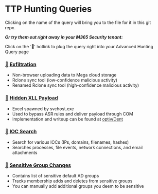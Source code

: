 # TTP Hunting Queries

Clicking on the name of the query will bring you to the file for it in this git repo.

***Or try them out right away in your M365 Security tenant:***

Click on the '🔎' hotlink to plug the query right into your Advanced Hunting Query page

### [🔎](https://security.microsoft.com/v2/advanced-hunting?query=H4sIAAAAAAAEANVWTU_CQBCds4n_oXjSg3DwZuJJNOEgMY16NbD9oIG22C1fxvjbffNagghEBKoxZLfdmTfzZmenszSkIY48SE8isXgL8ByIjzcjqSSSSweShLoLjBcZQZtB5kN2LEccDXpp0-JcutCnMoFekQ4shvCZwpNHXyFkHlbq28GcYr4DNuTaEDsCwoEH1WaQh9ArUxPPMbwYPNsYOXgU0ZcbyH1GXMT1BvsJ9qUx6H5czDGwOZ6PkA3W7vEEmCKSOmQp1g7972Kv2jrkr5Cui6gFXQTriLkoMnPP3Blm18pteRptIGLa1OSdLAZ-FKnSOsYUo2Bxyl8H_rw9WbQaNNYA6GmFPBaSAEPrqjqWFHXos5qq44jouaj3rNKzifkVKNZiBKxLj9_JX3Aa7Lk63uWO8lyu-1xVuVv7CzntsiLHKxyLvuqWPTGhnZUZ3kzZOVP2oVPqJ-i9RUfS79ZjNzS0icEw4NlF7K2WsRvGOmbkMznbs7_ukoOrMgfZpx1uzoKyF5bellnRWy3E_N_yUvs2Lz9neSLWcqcJ8drVr3mHDFnJszUn04O3HHorlzyH5Yg0A-GXb2J-X-4aUYu5VE3C09muag4bw5yzSZThvTSkB0UtInA_1V1Qcm7-_3LYGAuMByat19XsuEvZ-QDY41I96AkAAA&runQuery=true&timeRangeId=week) [Exfiltration](Exfiltration.kusto)
- Non-browser uploading data to Mega cloud storage
- Rclone sync tool (low-confidence malicious activity)
- Renamed Rclone sync tool (high-confidence malicious activity)

### [🔎](https://security.microsoft.com/v2/advanced-hunting?query=H4sIAAAAAAAEAIWSS0vDUBCFz1rwP4S6UTB2L7goVaFQHwsXbtM02EheeJOoIP52vztpJNGWMrR37syZM3PmZqqpAm2Uao0lKrg9a4kFqhTpU5lKzjX3RB_8YjWqwZeGPZVTS2zD3REPfvEO_4aKmJpMF5rBV-GlRKIBQ4sXcc71oDud6VhHzOSneqOy65yD9bfAKv28NVbR49KwL3DURBut6BSDzomWIHyfFv_atNU6MR7PV3OGzJdh4R-toSH8Pvw0vra1uRMUtVsmZ7kvpnmnc7Kd7xZchncPT26RK33zP7Ht9bvoNjnZybCAPbW5uy0VqHskV1q1w_b3GL_F_z6V8bzaK_o9PsGUG2ttXJXOiQ719j18fEbE77Yx_cPMeL657T8nX7DDpWnocIe17a8d4xZke1XOvg6vZ8Ub7lL1A3NOUNvmAgAA&runQuery=true&timeRangeId=week) [Hidden XLL Payload](HiddenXLLPayload.kusto)
- Excel spawned by svchost.exe
- Used to bypass ASR rules and deliver payload through COM
- Implementation and writeup can be found at [optiv/Dent](https://github.com/optiv/Dent#remote-xll-payload-mode)

### [🔎](https://security.microsoft.com/v2/advanced-hunting?query=H4sIAAAAAAAAA-1XUW_aQAz286T9h4gnKkWqwrS9TH3oOtAqUUCFag_TNGUJrGkDYZCNIe3H97PvAkm4hJDwsIcp4i7x2T77s89nLumSLOrSgCYY7_F-S0O6obG8MXWItwl9wqpFHzD2QfmM9z7Wx1h5Ta-gg7V45NIC83eaYuT3rVAjmoMW4NulGHMkXBHNZI8RrcnGmy98rvApygzvIXSx3Byzoka0wvgI2hojU9kC5otBH2N2weFhzaIr0bvVGgJQ2_SFWni-0gW9T9m-zsjN9C5T-i37x1i3xDL2K8RjgebCq_DAgiUkI-hh-lpGZcdH0RbIyijD003twpr-gnsjvq0EyR54Q_jB3yPB8HGHwLcdzu2M7xcaKdZn5Z472PK2kYYx8uGanDPo6MCSdxX0JLhM6Q_8Z7R8ycst8J5qhFs5XFs6wklkknwyRaSn1_7H4lyxSBC1UC-Wgtf-9Ocjs5DZkzVTdAayvhH7n4_G6B7jHLxsG9eXJsikdT2AJzwbPlmfLNRc9p6R8A5wUjXqCTRVgzaYY12pVF1lu37SL8FgKzJdXU1DRDaWasXWzTVytxi5yplzXEVuoOvuv5ZZ5Z61dlr2eD3L7EN-Boy4fkeYY_HYXLHVHTWBnLp5YsFiebLudM05l878aTmmV_n3pDPLxHkl2lxtKSPRNnDZRlmngN4poL9BnG1jrlgHp17ln8k6E59dIO8UrnRKbdnXmSQDzTipNTuVqU7mq5P5Kvc_fV5Mu6XX7Ry_c0Ap9890l5n2NPHZBfJO6Y7Z-_lGOr65VAMf_WQgmV0sfQ1JT04Cx2Qf9Wr8D0B_UcLNFTGQyqvuqQX9yNlr3t-EWF1ddgM7nEbS5ZlyqlaF9TmQSaJW14Z6qCjZppiY87seKkVnpb4dVZExSzfFpmrtqaepmmfm-lVf9li1VZ3AEBIB9LFW7k5Pk1A9aLEM96uqD-QbV9kci93RCXJjOQkr8bbcxqzcqRU636lX4xxJtxlX5D6GWF_Q4awrt6A6ltnO_k5njIsIspd-6e2vel7Oqp7sNwemPp6V1lLus4ccWeKnupZ0n1xNh_o3ajqHasXe8ZTf88l_0uIOJt2rOKLtBXdfvKWKEgAA&timeRangeId=week) [IOC Search](IOCSearch.kusto)
- Search for various IOCs (IPs, domains, filenames, hashes)
- Searches processes, file events, network connections, and email attachments

### [🔎](https://security.microsoft.com/v2/advanced-hunting?query=H4sIAAAAAAAAA7VW207bQBCd50r9h22EBEhp-gFVHgIhCKoAgvBUVSjYjjG5ynZIXVX99p49u75hO6QolWWvd3fm7MzZmZ2diSexKLlDu5BIAvQCeUHvXEJZylpWciVjmWNESRfvCj1HpvKANsQzlkSOMK7kCx4lfUg6MuOsV4usCtgKcwY9kg56PXHxKIwtgKvEzyQj9GJ5woy2N-GogqaWXOM7w5NQZgwtH4gGR-tFFRs-ygfarJ9DrOrg0YgLol9jPY--xRgNoXko7YqOi9UDaASYj9-Q7mNG26rlVUHXyKpX0ieWY8PQLtaU8U_RW9CmJXnxGrTOKKVnV3gD8lS1bhedb_gm79S9xXcMvc-02uzi-_wpxtUNZQPwmBAh5CqGQc3pBohNOBeYc2iBXt_H2IB6HndayQj_a_t_gr8AK7mNaENaoS2L8E6odSY_MfbE6PWzPAkZm_UoV8zUDe2YZpxMgO3DAhMdAcd2i5j9WHXDfdw9a_a31xppZXc4XbEqdUd_POK_FZ1FX-u90fLH8pXtBXd8QdZj-NFHG_LsM_IJ2HyxEhE1fgN1Q2tCm2erkgfp7nV5zrZ4KuVnZhW_1YDqZFgjSK3syW0wixkyJC-PluEn6OjR4v67DWv0bSYEPL3T1fToC73xCjXjk125JWmFMFE2gxUuJcaZnwFPh4hWFLOvB2wdiwnzsmyjqRuplR6wY7LuMk-XJY-1JTEjPrZx66N2rVir9Fn0IM_MhgVGTSUKMu90hRng32OuR4iDjnyHVyNESger3KK9Rz605Afmir6a2uAwDkwN0177Uq2BCviTAiMmHgLqjW1l9FhxYlvrlpwponUauBhQYv7f-RiQieEWTrw9MRIyfpc2P4q5qKBjvN2VnV4Jv2vXncBvU6Xm0I150ynH1DGrd4unUWpLy44ZxloFzx2y5kBzxrwxsW48TFmo8_S25KmpYAa93pvcviFalysE9kb0r75V46Zdyazcw_o9zO9t9V5u7D1N392m9ELZmaa81hHqM5Ka7qn7z_Me9uEcGT2C_jXq_iX-T9GrRnrdmbltT7SFf9Ae7XQPz_GfMWOq5pStC891xZzQ-7W9a6lKrbrgzWGZsXyQaXVK3JbvxfewIa9PB2TWh4daq04ytTLC6JwVWGv8IhuPzNIR-nNbS8aMw_arXGxvZU7P3tj6paXNXnrkodmPPuN-xRxMMlY11iVkHmlVTEaa8c_sjWW2dSXDQ-6TztzuztbkOveM2jDLqNcYRS1zL9JaMfc93wUz1sy9om8RcP8CrjLeIxYOAAA&timeRangeId=week) [Sensitive Group Changes](SensitiveGroupChanges.kusto)
- Contains list of sensitive default AD groups
- Tracks membership adds and deletes from sensitive groups
- You can manually add additional groups you deem to be sensitive
